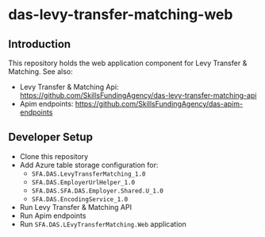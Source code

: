 # das-levy-transfer-matching-web

## Introduction

This repository holds the web application component for Levy Transfer & Matching. See also:
* Levy Transfer & Matching Api: https://github.com/SkillsFundingAgency/das-levy-transfer-matching-api
* Apim endpoints: https://github.com/SkillsFundingAgency/das-apim-endpoints

## Developer Setup

* Clone this repository
* Add Azure table storage configuration for:
  *  `SFA.DAS.LevyTransferMatching_1.0`
  *  `SFA.DAS.EmployerUrlHelper_1.0`
  *  `SFA.DAS.SFA.DAS.Employer.Shared.U_1.0`
  *  `SFA.DAS.EncodingService_1.0`
*  Run Levy Transfer & Matching API
*  Run Apim endpoints
*  Run `SFA.DAS.LEvyTransferMatching.Web` application
